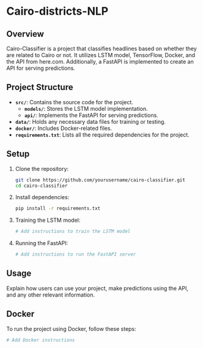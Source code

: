 # Cairo-districts-NLP

## Overview

Cairo-Classifier is a project that classifies headlines based on whether they are related to Cairo or not. It utilizes LSTM model, TensorFlow, Docker, and the API from here.com. Additionally, a FastAPI is implemented to create an API for serving predictions.

## Project Structure

- **`src/`**: Contains the source code for the project.
  - **`models/`**: Stores the LSTM model implementation.
  - **`api/`**: Implements the FastAPI for serving predictions.
- **`data/`**: Holds any necessary data files for training or testing.
- **`docker/`**: Includes Docker-related files.
- **`requirements.txt`**: Lists all the required dependencies for the project.

## Setup

1. Clone the repository:

    ```bash
    git clone https://github.com/yourusername/cairo-classifier.git
    cd cairo-classifier
    ```

2. Install dependencies:

    ```bash
    pip install -r requirements.txt
    ```

3. Training the LSTM model:

    ```bash
    # Add instructions to train the LSTM model
    ```

4. Running the FastAPI:

    ```bash
    # Add instructions to run the FastAPI server
    ```

## Usage

Explain how users can use your project, make predictions using the API, and any other relevant information.

## Docker

To run the project using Docker, follow these steps:

```bash
# Add Docker instructions

